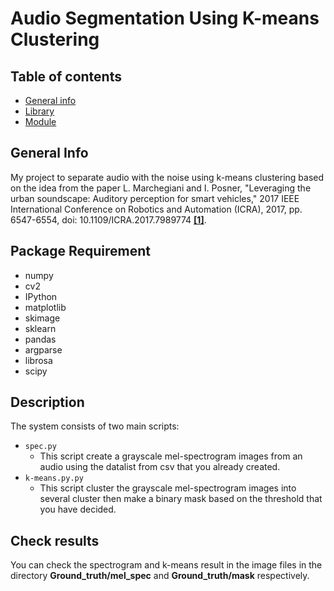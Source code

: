 # Audio Segmentation Using K-means Clustering

## Table of contents
* [General info](#general-info)
* [Library](#library)
* [Module](#modules-used)

## General Info
My project to separate audio with the noise using k-means clustering based on the idea from the paper L. Marchegiani and I. Posner, "Leveraging the urban soundscape: Auditory perception for smart vehicles," 2017 IEEE International Conference on Robotics and Automation (ICRA), 2017, pp. 6547-6554, doi: 10.1109/ICRA.2017.7989774 [**[1]**](10.1109/ICRA.2017.7989774).


## Package Requirement
- numpy
- cv2
- IPython
- matplotlib
- skimage
- sklearn
- pandas
- argparse
- librosa
- scipy

## Description
The system consists of two main scripts:
- `spec.py`
  - This script create a grayscale mel-spectrogram images from an audio using the datalist from csv that you already created. 
- `k-means.py.py`
  - This script cluster the grayscale mel-spectrogram images into several cluster then make a binary mask based on the threshold that you have decided.

## Check results
You can check the spectrogram and k-means result in the image files in the directory **Ground_truth/mel_spec** and **Ground_truth/mask** respectively.

